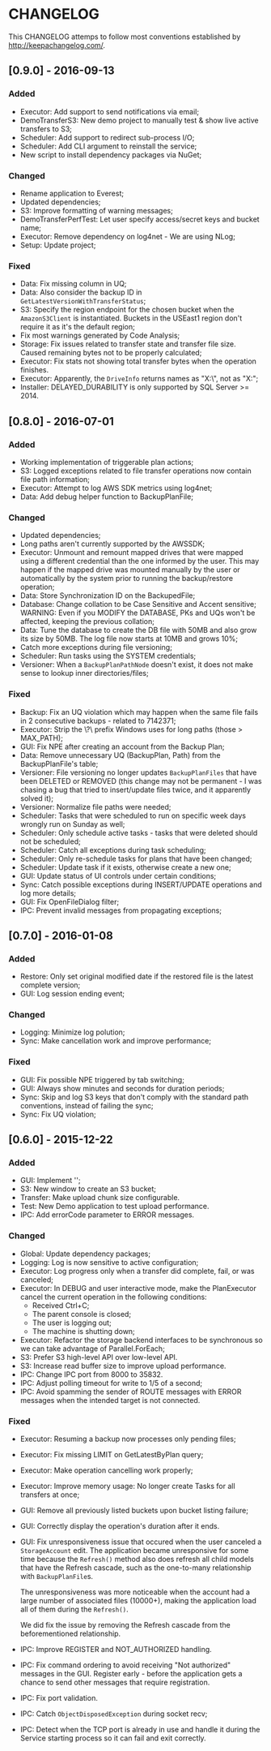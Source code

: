 # CHANGELOG

This CHANGELOG attemps to follow most conventions established by http://keepachangelog.com/.

## [0.9.0] - 2016-09-13

### Added

- Executor: Add support to send notifications via email;
- DemoTransferS3: New demo project to manually test & show live active transfers
  to S3;
- Scheduler: Add support to redirect sub-process I/O;
- Scheduler: Add CLI argument to reinstall the service;
- New script to install dependency packages via NuGet;

### Changed

- Rename application to Everest;
- Updated dependencies;
- S3: Improve formatting of warning messages;
- DemoTransferPerfTest: Let user specify access/secret keys and bucket name;
- Executor: Remove dependency on log4net - We are using NLog;
- Setup: Update project;

### Fixed

- Data: Fix missing column in UQ;
- Data: Also consider the backup ID in `GetLatestVersionWithTransferStatus`;
- S3: Specify the region endpoint for the chosen bucket when the
  `AmazonS3Client` is instantiated. Buckets in the USEast1 region don't require
  it as it's the default region;
- Fix most warnings generated by Code Analysis;
- Storage: Fix issues related to transfer state and transfer file size. Caused
  remaining bytes not to be properly calculated;
- Executor: Fix stats not showing total transfer bytes when the operation finishes.
- Executor: Apparently, the `DriveInfo` returns names as "X:\\", not as "X:";
- Installer: DELAYED_DURABILITY is only supported by SQL Server >= 2014.

## [0.8.0] - 2016-07-01

### Added

- Working implementation of triggerable plan actions;
- S3: Logged exceptions related to file transfer operations now contain
  file path information;
- Executor: Attempt to log AWS SDK metrics using log4net;
- Data: Add debug helper function to BackupPlanFile;

### Changed

- Updated dependencies;
- Long paths aren't currently supported by the AWSSDK;
- Executor: Unmount and remount mapped drives that were mapped using a
  different credential than the one informed by the user. This
  may happen if the mapped drive was mounted manually by the
  user or automatically by the system prior to running the
  backup/restore operation;
- Data: Store Synchronization ID on the BackupedFile;
- Database: Change collation to be Case Sensitive and Accent
  sensitive;
  WARNING: Even if you MODIFY the DATABASE, PKs and UQs
  won't be affected, keeping the previous collation;
- Data: Tune the database to create the DB file with 50MB and also grow
  its size by 50MB. The log file now starts at 10MB and grows 10%;
- Catch more exceptions during file versioning;
- Scheduler: Run tasks using the SYSTEM credentials;
- Versioner: When a `BackupPlanPathNode` doesn't exist, it does not make
  sense to lookup inner directories/files;

### Fixed

- Backup: Fix an UQ violation which may happen when the same file fails
  in 2 consecutive backups - related to 7142371;
- Executor: Strip the \\?\ prefix Windows uses for long paths (those > MAX_PATH);
- GUI: Fix NPE after creating an account from the Backup Plan;
- Data: Remove unnecessary UQ (BackupPlan, Path) from the BackupPlanFile's table;
- Versioner: File versioning no longer updates `BackupPlanFiles` that have been
  DELETED or REMOVED (this change may not be permanent - I was chasing
  a bug that tried to insert/update files twice, and it apparently
  solved it);
- Versioner: Normalize file paths were needed;
- Scheduler: Tasks that were scheduled to run on specific week days
  wrongly run on Sunday as well;
- Scheduler: Only schedule active tasks - tasks that were deleted
  should not be scheduled;
- Scheduler: Catch all exceptions during task scheduling;
- Scheduler: Only re-schedule tasks for plans that have been changed;
- Scheduler: Update task if it exists, otherwise create a new one;
- GUI: Update status of UI controls under certain conditions;
- Sync: Catch possible exceptions during INSERT/UPDATE operations and
  log more details;
- GUI: Fix OpenFileDialog filter;
- IPC: Prevent invalid messages from propagating exceptions;


## [0.7.0] - 2016-01-08

### Added

- Restore: Only set original modified date if the restored file is the latest complete
  version;
- GUI: Log session ending event;

### Changed

- Logging: Minimize log polution;
- Sync: Make cancellation work and improve performance;

### Fixed

- GUI: Fix possible NPE triggered by tab switching;
- GUI: Always show minutes and seconds for duration periods;
- Sync: Skip and log S3 keys that don't comply with the standard path conventions,
  instead of failing the sync;
- Sync: Fix UQ violation;


## [0.6.0] - 2015-12-22

### Added

- GUI: Implement '<Create new account>';
- S3: New window to create an S3 bucket;
- Transfer: Make upload chunk size configurable.
- Test: New Demo application to test upload performance.
- IPC: Add errorCode parameter to ERROR messages.

### Changed

- Global: Update dependency packages;
- Logging: Log is now sensitive to active configuration;
- Executor: Log progress only when a transfer did complete, fail, or was canceled;
- Executor: In DEBUG and user interactive mode, make the PlanExecutor cancel
  the current operation in the following conditions:
	- Received Ctrl+C;
	- The parent console is closed;
	- The user is logging out;
	- The machine is shutting down;
- Executor: Refactor the storage backend interfaces to be synchronous so we
  can take advantage of Parallel.ForEach;
- S3: Prefer S3 high-level API over low-level API.
- S3: Increase read buffer size to improve upload performance.
- IPC: Change IPC port from 8000 to 35832.
- IPC: Adjust polling timeout for write to 1/5 of a second;
- IPC: Avoid spamming the sender of ROUTE messages with ERROR messages when
  the intended target is not connected.

### Fixed

- Executor: Resuming a backup now processes only pending files;
- Executor: Fix missing LIMIT on GetLatestByPlan query;
- Executor: Make operation cancelling work properly;
- Executor: Improve memory usage: No longer create Tasks for all transfers at
  once;
- GUI: Remove all previously listed buckets upon bucket listing failure;
- GUI: Correctly display the operation's duration after it ends.
- GUI: Fix unresponsiveness issue that occured when the user canceled a
  `StorageAccount` edit. The application became unresponsive
  for some time because the `Refresh()` method also does
  refresh all child models that have the Refresh cascade, such as
  the one-to-many relationship with `BackupPlanFile`s.

  The unresponsiveness was more noticeable when the account had a
  large number of associated files (10000+), making the application
  load all of them during the `Refresh()`.

  We did fix the issue by removing the Refresh cascade from the
  beforementioned relationship.
- IPC: Improve REGISTER and NOT_AUTHORIZED handling.
- IPC: Fix command ordering to avoid receiving "Not authorized" messages
  in the GUI. Register early - before the application gets a chance
  to send other messages that require registration.
- IPC: Fix port validation.
- IPC: Catch `ObjectDisposedException` during socket recv;
- IPC: Detect when the TCP port is already in use and handle it during
  the Service starting process so it can fail and exit correctly.

